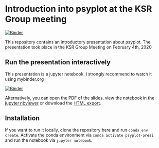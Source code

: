 # Introduction into psyplot at the KSR Group meeting

[![Binder](https://mybinder.org/badge_logo.svg)](https://mybinder.org/v2/gh/Chilipp/psyplot-hzg-presentation-20200204/master?filepath=psyplot-presentation-hzg-20200204.ipynb)

This repository contains an introductory presentation about psyplot. The presentation took place in the KSR Group Meeting on February 4th, 2020

## Run the presentation interactively

This presentation is a jupyter notebook. I strongly recommend to watch it using mybinder.org

[![Binder](https://mybinder.org/badge_logo.svg)](https://mybinder.org/v2/gh/Chilipp/psyplot-hzg-presentation-20200204/master?filepath=psyplot-presentation-hzg-20200204.ipynb)

Alternatively, you can open the PDF of the slides, view the notebook in the [jupyter nbviewer](https://nbviewer.jupyter.org/github/Chilipp/psyplot-hzg-presentation-20200204/blob/master/psyplot-presentation-hzg-20200204.ipynb) or download the [HTML export](psyplot-presentation-hzg-20200204.html).


## Installation

If you want to run it locally, clone the repository here and run `conda env create`. Activate the conda environment via `conda activate psyplot-presi` and run the notebook via `jupyter notebook`.
